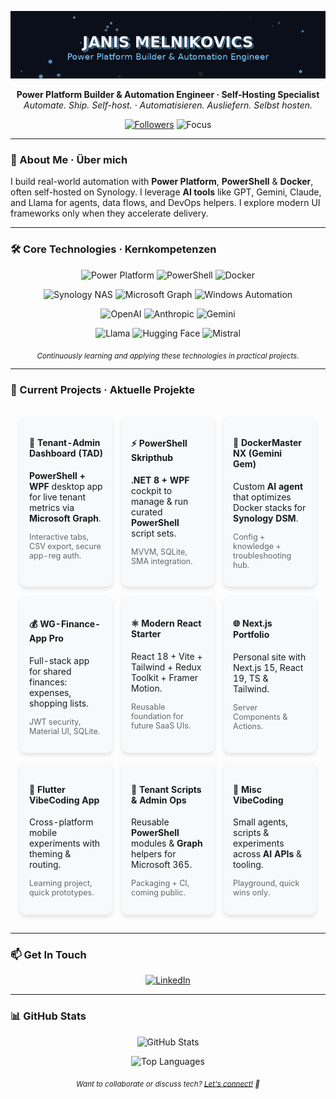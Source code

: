 <p align="center">
  <img src="assets/premium_header_fixed.gif" width="700" alt="Janis Melnikovics – Power Platform Builder & Automation Engineer">
</p>

<p align="center">
  <strong>Power Platform Builder & Automation Engineer · Self-Hosting Specialist</strong><br>
  <em>Automate. Ship. Self-host. · Automatisieren. Ausliefern. Selbst hosten.</em>
</p>

<p align="center">
  <a href="https://github.com/melnikovics"><img src="https://img.shields.io/github/followers/melnikovics?style=flat-square&label=Followers" alt="Followers"></a>
  <img src="https://img.shields.io/badge/Focus-Power%20Platform%20%7C%20PowerShell%20%7C%20Docker%20%7C%20AI-6A5ACD?style=flat-square" alt="Focus">
</p>

---

### 👋 About Me · Über mich

I build real-world automation with <b>Power Platform</b>, <b>PowerShell</b> & <b>Docker</b>, often self-hosted on Synology. I leverage <b>AI tools</b> like GPT, Gemini, Claude, and Llama for agents, data flows, and DevOps helpers. I explore modern UI frameworks only when they accelerate delivery.

---

### 🛠️ Core Technologies · Kernkompetenzen

<p align="center">
  <!-- First row -->
  <img src="https://img.shields.io/badge/Power%20Platform-742774?logo=powerapps&logoColor=white&style=for-the-badge" alt="Power Platform"/>
  <img src="https://img.shields.io/badge/PowerShell-2E64FE?logo=powershell&logoColor=white&style=for-the-badge" alt="PowerShell"/>
  <img src="https://img.shields.io/badge/Docker-2496ED?logo=docker&logoColor=white&style=for-the-badge" alt="Docker"/>
</p>
<p align="center">
  <!-- Second row -->
  <img src="https://img.shields.io/badge/Synology%20NAS-000000?logo=synology&logoColor=white&style=for-the-badge" alt="Synology NAS"/>
  <img src="https://img.shields.io/badge/Microsoft%20Graph-0078D4?logo=microsoft&logoColor=white&style=for-the-badge" alt="Microsoft Graph"/>
  <img src="https://img.shields.io/badge/Windows%20Automation-0078D4?logo=windows&logoColor=white&style=for-the-badge" alt="Windows Automation"/>
</p>
<p align="center">
  <!-- Third row - AI Tools -->
  <img src="https://img.shields.io/badge/OpenAI-412991?logo=openai&logoColor=white&style=for-the-badge" alt="OpenAI"/>
  <img src="https://img.shields.io/badge/Anthropic-000000?logo=anthropic&logoColor=white&style=for-the-badge" alt="Anthropic"/>
  <img src="https://img.shields.io/badge/Gemini-4285F4?logo=google&logoColor=white&style=for-the-badge" alt="Gemini"/>
</p>
<p align="center">
  <!-- Fourth row - More AI Tools -->
  <img src="https://img.shields.io/badge/Llama-333333?logo=meta&logoColor=white&style=for-the-badge" alt="Llama"/>
  <img src="https://img.shields.io/badge/Hugging%20Face-FFD21E?logo=huggingface&logoColor=000&style=for-the-badge" alt="Hugging Face"/>
  <img src="https://img.shields.io/badge/Mistral-EF6B00?logo=mistral&logoColor=white&style=for-the-badge" alt="Mistral"/>
</p>

<p align="center"><sub><i>Continuously learning and applying these technologies in practical projects.</i></sub></p>

---

### 🚀 Current Projects · Aktuelle Projekte

<table align="center" style="border-collapse: separate; border-spacing: 15px 15px;">
  <tr>
    <td width="33%" valign="top" style="background-color: #f8f9fa; border-radius: 10px; padding: 15px; box-shadow: 0 4px 6px rgba(0,0,0,0.1);">
      <h4>🚀 Tenant-Admin Dashboard (TAD)</h4>
      <p><b>PowerShell + WPF</b> desktop app for live tenant metrics via <b>Microsoft Graph</b>.</p>
      <p style="font-size: 0.9em; color: #666;">Interactive tabs, CSV export, secure app-reg auth.</p>
    </td>
    <td width="33%" valign="top" style="background-color: #f8f9fa; border-radius: 10px; padding: 15px; box-shadow: 0 4px 6px rgba(0,0,0,0.1);">
      <h4>⚡ PowerShell Skripthub</h4>
      <p><b>.NET 8 + WPF</b> cockpit to manage & run curated <b>PowerShell</b> script sets.</p>
      <p style="font-size: 0.9em; color: #666;">MVVM, SQLite, SMA integration.</p>
    </td>
    <td width="33%" valign="top" style="background-color: #f8f9fa; border-radius: 10px; padding: 15px; box-shadow: 0 4px 6px rgba(0,0,0,0.1);">
      <h4>🤖 DockerMaster NX (Gemini Gem)</h4>
      <p>Custom <b>AI agent</b> that optimizes Docker stacks for <b>Synology DSM</b>.</p>
      <p style="font-size: 0.9em; color: #666;">Config + knowledge + troubleshooting hub.</p>
    </td>
  </tr>
  <tr>
    <td width="33%" valign="top" style="background-color: #f8f9fa; border-radius: 10px; padding: 15px; box-shadow: 0 4px 6px rgba(0,0,0,0.1);">
      <h4>💰 WG-Finance-App Pro</h4>
      <p>Full-stack app for shared finances: expenses, shopping lists.</p>
      <p style="font-size: 0.9em; color: #666;">JWT security, Material UI, SQLite.</p>
    </td>
    <td width="33%" valign="top" style="background-color: #f8f9fa; border-radius: 10px; padding: 15px; box-shadow: 0 4px 6px rgba(0,0,0,0.1);">
      <h4>⚛️ Modern React Starter</h4>
      <p>React 18 + Vite + Tailwind + Redux Toolkit + Framer Motion.</p>
      <p style="font-size: 0.9em; color: #666;">Reusable foundation for future SaaS UIs.</p>
    </td>
    <td width="33%" valign="top" style="background-color: #f8f9fa; border-radius: 10px; padding: 15px; box-shadow: 0 4px 6px rgba(0,0,0,0.1);">
      <h4>🌐 Next.js Portfolio</h4>
      <p>Personal site with Next.js 15, React 19, TS & Tailwind.</p>
      <p style="font-size: 0.9em; color: #666;">Server Components & Actions.</p>
    </td>
  </tr>
  <tr>
    <td width="33%" valign="top" style="background-color: #f8f9fa; border-radius: 10px; padding: 15px; box-shadow: 0 4px 6px rgba(0,0,0,0.1);">
      <h4>📱 Flutter VibeCoding App</h4>
      <p>Cross-platform mobile experiments with theming & routing.</p>
      <p style="font-size: 0.9em; color: #666;">Learning project, quick prototypes.</p>
    </td>
    <td width="33%" valign="top" style="background-color: #f8f9fa; border-radius: 10px; padding: 15px; box-shadow: 0 4px 6px rgba(0,0,0,0.1);">
      <h4>🧱 Tenant Scripts & Admin Ops</h4>
      <p>Reusable <b>PowerShell</b> modules & <b>Graph</b> helpers for Microsoft 365.</p>
      <p style="font-size: 0.9em; color: #666;">Packaging + CI, coming public.</p>
    </td>
    <td width="33%" valign="top" style="background-color: #f8f9fa; border-radius: 10px; padding: 15px; box-shadow: 0 4px 6px rgba(0,0,0,0.1);">
      <h4>🧪 Misc VibeCoding</h4>
      <p>Small agents, scripts & experiments across <b>AI APIs</b> & tooling.</p>
      <p style="font-size: 0.9em; color: #666;">Playground, quick wins only.</p>
    </td>
  </tr>
</table>

---

### 📫 Get In Touch

<p align="center">
  <a href="https://www.linkedin.com/in/janismelnikovics">
    <img src="https://img.shields.io/badge/LinkedIn-0A66C2?style=for-the-badge&logo=linkedin&logoColor=white" alt="LinkedIn">
  </a>
</p>

---

### 📊 GitHub Stats

<p align="center">
  <img src="https://github-readme-stats.vercel.app/api?username=melnikovics&show_icons=true&theme=blue-green" alt="GitHub Stats">
</p>

<p align="center">
  <img src="https://github-readme-stats.vercel.app/api/top-langs/?username=melnikovics&layout=compact&theme=blue-green" alt="Top Languages">
</p>

<p align="center">
  <sub><i>Want to collaborate or discuss tech? <a href="https://www.linkedin.com/in/janismelnikovics">Let's connect!</a> 🚀</i></sub>
</p>